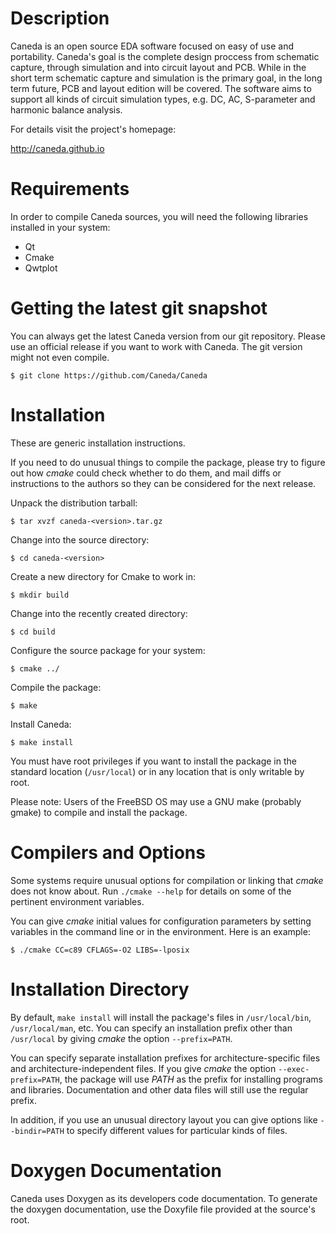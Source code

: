 Description
===========

Caneda is an open source EDA software focused on easy of use and portability.
Caneda's goal is the complete design proccess from schematic capture, through
simulation and into circuit layout and PCB. While in the short term schematic
capture and simulation is the primary goal, in the long term future, PCB and
layout edition will be covered. The software aims to support all kinds of
circuit simulation types, e.g. DC, AC, S-parameter and harmonic balance
analysis.

For details visit the project's homepage:

http://caneda.github.io


Requirements
============

In order to compile Caneda sources, you will need the following libraries
installed in your system:

  * Qt
  * Cmake
  * Qwtplot


Getting the latest git snapshot
===============================

You can always get the latest Caneda version from our git repository. Please
use an official release if you want to work with Caneda.  The git version might
not even compile.

`$ git clone https://github.com/Caneda/Caneda`


Installation
============

These are generic installation instructions.

If you need to do unusual things to compile the package, please try to figure
out how _cmake_ could check whether to do them, and mail diffs or instructions
to the authors so they can be considered for the next release.

Unpack the distribution tarball:

`$ tar xvzf caneda-<version>.tar.gz`

Change into the source directory:

`$ cd caneda-<version>`

Create a new directory for Cmake to work in:

`$ mkdir build`

Change into the recently created directory:

`$ cd build`

Configure the source package for your system:

`$ cmake ../`

Compile the package:

`$ make`

Install Caneda:

`$ make install`

You must have root privileges if you want to install the package in the
standard location (`/usr/local`) or in any location that is only writable by
root.

Please note:  Users of the FreeBSD OS may use a GNU make (probably gmake) to
compile and install the package.


Compilers and Options
=====================

Some systems require unusual options for compilation or linking that _cmake_
does not know about.  Run `./cmake --help` for details on some of the pertinent
environment variables.

You can give _cmake_ initial values for configuration parameters by setting
variables in the command line or in the environment.  Here is an example:

`$ ./cmake CC=c89 CFLAGS=-O2 LIBS=-lposix`


Installation Directory
======================

By default, `make install` will install the package's files in
`/usr/local/bin`, `/usr/local/man`, etc.  You can specify an installation
prefix other than `/usr/local` by giving _cmake_ the option `--prefix=PATH`.

You can specify separate installation prefixes for architecture-specific files
and architecture-independent files.  If you give _cmake_ the option
`--exec-prefix=PATH`, the package will use _PATH_ as the prefix for installing
programs and libraries. Documentation and other data files will still use the
regular prefix.

In addition, if you use an unusual directory layout you can give options like
`--bindir=PATH` to specify different values for particular kinds of files.


Doxygen Documentation
=====================

Caneda uses Doxygen as its developers code documentation. To generate the
doxygen documentation, use the Doxyfile file provided at the source's root.
